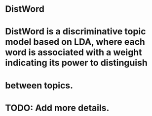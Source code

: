 # DistWord

# DistWord is a discriminative topic model based on LDA, where each word is associated with a weight indicating its power to distinguish
# between topics.

# TODO: Add more details.

